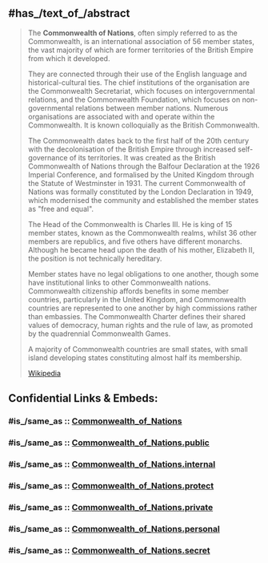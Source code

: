 ﻿---
aliases:
- Commonwealth_of_Nations
- "British Commonwealth"
- "Commonwealth of Nations"
BHCL_UUID: 92e59f26-dafa-4e4f-bb67-389af3e351f2
chairperson: '[[_Standards/WikiData/WD~Charles_III,43274]]'
Commons_category: "Commonwealth of Nations"
Commons_gallery: "Commonwealth of Nations"
coordinate_location: "Point(-0.135833 51.505)"
described_by_source:
- '[[_Standards/WikiData/WD~Dictionary_of_Common_Goods,120799836]]'
- '[[_Standards/WikiData/WD~Armenian_Soviet_Encyclopedia,_vol._1,123560817]]'
different_from:
- '[[_Standards/WikiData/WD~Commonwealth_realm,202686]]'
- '[[_Standards/WikiData/WD~Commonwealth_of_Independent_States,7779]]'
EU_Corporate_body_code: CMNW
Facebook_username: commonwealthsec
flag: '[[_Standards/WikiData/WD~flag_of_the_Commonwealth_of_Nations,460072]]'
flag_image: "http://commons.wikimedia.org/wiki/Special:FilePath/Infobox%20Commonwealth%20of%20Nations%20flag.svg"
has_id_wikidata: Q7785
has_part_s_:
- '[[_Standards/WikiData/WD~Australia,408]]'
- '[[_Standards/WikiData/WD~New_Zealand,664]]'
- '[[_Standards/WikiData/WD~India,668]]'
- '[[_Standards/WikiData/WD~Canada,16]]'
- '[[_Standards/WikiData/WD~United_Kingdom,145]]'
has_subsidiary:
- '[[_Standards/WikiData/WD~Commonwealth_War_Graves_Commission,1117074]]'
- '[[_Standards/WikiData/WD~Commonwealth_Foundation,3075649]]'
- '[[_Standards/WikiData/WD~Commonwealth_Secretariat,3954348]]'
- '[[_Standards/WikiData/WD~Commonwealth_Business_Council,5153705]]'
has_time_started: 1931-12-11
headquarters_location: '[[_Standards/WikiData/WD~Marlborough_House,565532]]'
image:
- "http://commons.wikimedia.org/wiki/Special:FilePath/Marlborough%20House.jpg"
inception: 1931-12-11
Instagram_username: commonwealth_sec
instance_of:
- '[[_Standards/WikiData/WD~intergovernmental_organization,245065]]'
- '[[_Standards/WikiData/WD~commonwealth,2578692]]'
ISNI:
- 97554421
- 122186588
Krugosvet_article: istoriya/SODRUZHESTVO_NATSI.html
locator_map_image: "http://commons.wikimedia.org/wiki/Special:FilePath/Member%20states%20of%20the%20Commonwealth%20of%20Nations.svg"
logo_image:
- "http://commons.wikimedia.org/wiki/Special:FilePath/Commonwealth%20Icon.svg"
official_language:
- '[[_Standards/WikiData/WD~English,1860]]'
official_website: "https://thecommonwealth.org"
on_focus_list_of_Wikimedia_project:
- '[[_Standards/WikiData/WD~WikiProject_Human_Rights,13382529]]'
position_held_by_head_of_the_organization: '[[_Standards/WikiData/WD~Head_of_the_Commonwealth,460057]]'
replaces: '[[_Standards/WikiData/WD~British_Empire,8680]]'
social_media_followers: 120069
topic_s_main_template:
- '[[_Standards/WikiData/WD~Template_The_Commonwealth,5528714]]'
- '[[_Standards/WikiData/WD~Template_Commonwealth_of_Nations_topics,7645235]]'
X_Twitter_username: commonwealthsec
---

﻿

## #has_/text_of_/abstract 

> The **Commonwealth of Nations**, often simply referred to as the Commonwealth, 
> is an international association of 56 member states, 
> the vast majority of which are former territories of the British Empire from which it developed. 
> 
> They are connected through their use of the English language and historical-cultural ties. 
> The chief institutions of the organisation are the Commonwealth Secretariat, 
> which focuses on intergovernmental relations, and the Commonwealth Foundation, 
> which focuses on non-governmental relations between member nations. 
> Numerous organisations are associated with and operate within the Commonwealth. 
> It is known colloquially as the British Commonwealth.
>
> The Commonwealth dates back to the first half of the 20th century with the decolonisation of the British Empire through increased self-governance of its territories. It was created as the British Commonwealth of Nations through the Balfour Declaration at the 1926 Imperial Conference, and formalised by the United Kingdom through the Statute of Westminster in 1931. The current Commonwealth of Nations was formally constituted by the London Declaration in 1949, which modernised the community and established the member states as "free and equal". 
>
> The Head of the Commonwealth is Charles III. He is king of 15 member states, known as the Commonwealth realms, whilst 36 other members are republics, and five others have different monarchs. Although he became head upon the death of his mother, Elizabeth II, the position is not technically hereditary.
>
> Member states have no legal obligations to one another, though some have institutional links to other Commonwealth nations. Commonwealth citizenship affords benefits in some member countries, particularly in the United Kingdom, and Commonwealth countries are represented to one another by high commissions rather than embassies. The Commonwealth Charter defines their shared values of democracy, human rights and the rule of law, as promoted by the quadrennial Commonwealth Games.
>
> A majority of Commonwealth countries are small states, with small island developing states constituting almost half its membership.
>
> [Wikipedia](https://en.wikipedia.org/wiki/Commonwealth%20of%20Nations)


## Confidential Links & Embeds: 

### #is_/same_as :: [Commonwealth_of_Nations](/_Standards/International/Commonwealth_of_Nations.md) 

### #is_/same_as :: [Commonwealth_of_Nations.public](/_public/International/Commonwealth_of_Nations.public.md) 

### #is_/same_as :: [Commonwealth_of_Nations.internal](/_internal/International/Commonwealth_of_Nations.internal.md) 

### #is_/same_as :: [Commonwealth_of_Nations.protect](/_protect/International/Commonwealth_of_Nations.protect.md) 

### #is_/same_as :: [Commonwealth_of_Nations.private](/_private/International/Commonwealth_of_Nations.private.md) 

### #is_/same_as :: [Commonwealth_of_Nations.personal](/_personal/International/Commonwealth_of_Nations.personal.md) 

### #is_/same_as :: [Commonwealth_of_Nations.secret](/_secret/International/Commonwealth_of_Nations.secret.md)

